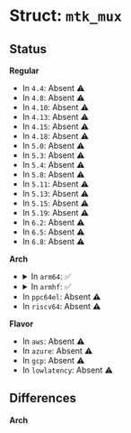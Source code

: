# Struct: <code>mtk_mux</code>

## Status
<b>Regular</b>
<ul>
<li>
In <code>4.4</code>: Absent ⚠️
</li>
<li>
In <code>4.8</code>: Absent ⚠️
</li>
<li>
In <code>4.10</code>: Absent ⚠️
</li>
<li>
In <code>4.13</code>: Absent ⚠️
</li>
<li>
In <code>4.15</code>: Absent ⚠️
</li>
<li>
In <code>4.18</code>: Absent ⚠️
</li>
<li>
In <code>5.0</code>: Absent ⚠️
</li>
<li>
In <code>5.3</code>: Absent ⚠️
</li>
<li>
In <code>5.4</code>: Absent ⚠️
</li>
<li>
In <code>5.8</code>: Absent ⚠️
</li>
<li>
In <code>5.11</code>: Absent ⚠️
</li>
<li>
In <code>5.13</code>: Absent ⚠️
</li>
<li>
In <code>5.15</code>: Absent ⚠️
</li>
<li>
In <code>5.19</code>: Absent ⚠️
</li>
<li>
In <code>6.2</code>: Absent ⚠️
</li>
<li>
In <code>6.5</code>: Absent ⚠️
</li>
<li>
In <code>6.8</code>: Absent ⚠️
</li>
</ul>
<b>Arch</b>
<ul>
<li>
<details>
<summary>In <code>arm64</code>: ✅</summary>

```c
struct mtk_mux {
    int id;
    const char *name;
    const const char * *parent_names;
    unsigned int flags;
    u32 mux_ofs;
    u32 set_ofs;
    u32 clr_ofs;
    u32 upd_ofs;
    u8 mux_shift;
    u8 mux_width;
    u8 gate_shift;
    s8 upd_shift;
    const struct clk_ops *ops;
    signed char num_parents;
};
```
</details>
</li>
<li>
<details>
<summary>In <code>armhf</code>: ✅</summary>

```c
struct mtk_mux {
    int id;
    const char *name;
    const const char * *parent_names;
    unsigned int flags;
    u32 mux_ofs;
    u32 set_ofs;
    u32 clr_ofs;
    u32 upd_ofs;
    u8 mux_shift;
    u8 mux_width;
    u8 gate_shift;
    s8 upd_shift;
    const struct clk_ops *ops;
    signed char num_parents;
};
```
</details>
</li>
<li>
In <code>ppc64el</code>: Absent ⚠️
</li>
<li>
In <code>riscv64</code>: Absent ⚠️
</li>
</ul>
<b>Flavor</b>
<ul>
<li>
In <code>aws</code>: Absent ⚠️
</li>
<li>
In <code>azure</code>: Absent ⚠️
</li>
<li>
In <code>gcp</code>: Absent ⚠️
</li>
<li>
In <code>lowlatency</code>: Absent ⚠️
</li>
</ul>

## Differences
<b>Arch</b>
<ul>
</ul>
